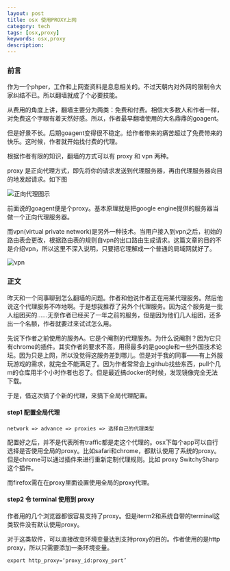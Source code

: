 ```yaml
---
layout: post                                   
title: osx 使用PROXY上网
category: tech
tags: [osx,proxy]
keywords: osx,proxy
description: 
---
```


### 前言
作为一个phper，工作和上网查资料是息息相关的。不过天朝内对外网的限制令大家纠结不已。所以翻墙就成了个必要技能。

从费用的角度上讲，翻墙主要分为两类：免费和付费。相信大多数人和作者一样，对免费这个字眼有着天然好感。所以，作者最早翻墙使用的大名鼎鼎的goagent。

但是好景不长。后期goagent变得很不稳定。给作者带来的痛苦超过了免费带来的快乐。这时候，作者就开始找付费的代理。

根据作者有限的知识，翻墙的方式可以有 proxy 和 vpn 两种。

proxy 是正向代理方式，即先将你的请求发送到代理服务器，再由代理服务器向目的地发起请求。如下图

![正向代理图示](http://going1000sblog-image.stor.sinaapp.com/forward_proxy.png)

前面说的goagent便是个proxy。基本原理就是把google engine提供的服务器当做一个正向代理服务器。

而vpn(virtual private network)是另外一种技术。当用户接入到vpn之后，初始的路由表会更改，根据路由表的规则自vpn的出口路由生成请求。这篇文章的目的不是介绍vpn，所以这里不深入说明，只要把它理解成一个普通的局域网就好了。

![vpn](http://going1000sblog-image.stor.sinaapp.com/vpn.png)

### 正文
昨天和一个同事聊到怎么翻墙的问题。作者和他说作者正在用某代理服务。然后他说这个代理服务不咋地啊。于是想我推荐了另外个代理服务。因为这个服务是一批人组团买的……无奈作者已经买了一年之前的服务，但是因为他们几人组团，还多出一个名额，作者就要过来试试怎么用。

先说下作者之前使用的服务A。它是个阉割的代理服务。为什么说阉割？因为它只有chrome的插件。其实作者的要求不高，用得最多的是google和一些外国技术论坛。因为只是上网，所以没觉得这服务差到哪儿。但是对于我的同事——有上外服玩游戏的需求，就完全不能满足了。因为作者常常会上github找些东西，pull个几m的仓库用半个小时作者也忍了。但是最近搞docker的时候，发现镜像完全无法下载。

于是，借这次搞了个新的代理，来搞下全局代理配置。

#### step1 配置全局代理

    network => advance => proxies => 选择自己的代理类型

配置好之后，并不是代表所有traffic都是走这个代理的。osx下每个app可以自行选择是否使用全局的proxy。比如safari和chrome，都默认使用了系统的proxy。但是chrome可以通过插件来进行重新定制代理规则。比如 proxy SwitchySharp 这个插件。

而firefox需在在proxy里面设置使用全局的proxy代理。

#### step2 令 terminal 使用到 proxy

作者用的几个浏览器都很容易支持了proxy。但是iterm2和系统自带的terminal这类软件没有默认使用proxy。

对于这类软件，可以直接改变环境变量达到支持proxy的目的。作者使用的是http proxy，所以只需要添加一条环境变量。

    export http_proxy=‘proxy_id:proxy_port’
